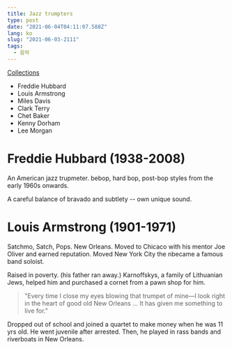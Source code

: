```yaml
---
title: Jazz trumpters
type: post
date: "2021-06-04T04:11:07.588Z"
lang: ko
slug: "2021-06-03-2111"
tags:
  - 음악
---
```


[Collections](https://archive.org/details/davidwnivenjazz?tab=about)

- Freddie Hubbard
- Louis Armstrong
- Miles Davis
- Clark Terry
- Chet Baker
- Kenny Dorham
- Lee Morgan

# Freddie Hubbard (1938-2008)

An American jazz trupmeter. bebop, hard bop, post-bop styles from the early 1960s onwards.

A careful balance of bravado and subtlety -- own unique sound.

# Louis Armstrong (1901-1971)

Satchmo, Satch, Pops. New Orleans. Moved to Chicaco with his mentor Joe Oliver and earned reputation. Moved New York City the nbecame a famous band soloist.

Raised in poverty. (his father ran away.) Karnoffskys, a family of Lithuanian Jews, helped him and purchased a cornet from a pawn shop for him.

> "Every time I close my eyes blowing that trumpet of mine—I look right in the heart of good old New Orleans ... It has given me something to live for."

Dropped out of school and joined a quartet to make money when he was 11 yrs old. He went juvenile after arrested. Then, he played in rass bands and riverboats in New Orleans.

